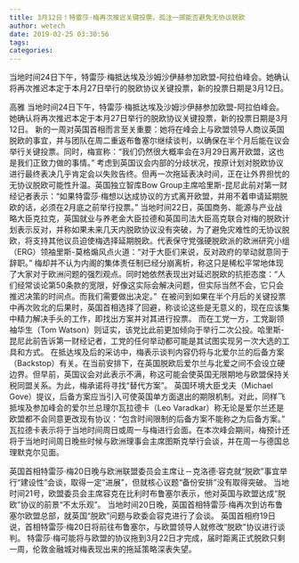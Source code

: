 ```yaml
---
title: 3月12日！特雷莎·梅再次推迟关键投票，孤注一掷能否避免无协议脱欧
author: wetech
date: 2019-02-25 03:30:56
tags: 
categories: 
---
```

当地时间24日下午，特雷莎·梅抵达埃及沙姆沙伊赫参加欧盟-阿拉伯峰会。她确认将再次推迟本定于本月27日举行的脱欧协议关键投票，新的投票日期是3月12日。
<!-- more -->
高雅
当地时间24日下午，特雷莎·梅抵达埃及沙姆沙伊赫参加欧盟-阿拉伯峰会。她确认将再次推迟本定于本月27日举行的脱欧协议关键投票，新的投票日期是3月12日。
新的一周对英国首相而言至关重要：她将在峰会上与欧盟领导人商议英国脱欧的事宜，并与团队在周二重返布鲁塞尔继续谈判，以确保在半个月后能在议会举行关键投票。同时，梅宣称：“我们仍然很大概率会在3月29日离开欧盟，这也是我们正致力做的事情。”
考虑到英国议会内部的分歧状况，按原计划对脱欧协议进行最终表决几乎肯定会以失败告终。但再一次拖延表决时间，正在让外界担忧的无协议脱欧可能性升温。英国独立智库Bow Group主席哈里斯-昆尼此前对第一财经记者表示：“如果特雷莎·梅想以达成协议的方式离开欧盟，并用不着申请延期脱欧的话，必须在2月底之前举行投票。”
当地时间22日，英国商务、能源与产业战略大臣克拉克，英国就业与养老金大臣拉德和英国司法大臣高克联合对梅的脱欧计划表示反对，并称如果未来几天内脱欧协议没有突破，为了避免灾难性的无协议脱欧，将支持其他议员迫使梅选择延期脱欧。代表保守党强硬脱欧派的欧洲研究小组（ERG）领袖里斯-莫格煽风点火道：“对于大臣们来说，反对政府的举动就意同于辞职。”
梅却并不认为内阁的集体责任制已经分崩离析，称这只是稀松平常地体现了大家对于欧洲问题的强烈观点。同时她依然表现出对延迟脱欧的抗拒态度：“人们经常谈论第50条款的宽限，好像这实际会解决问题，但实际当然不会，它只会推迟决策的时间点。而我们需要做出决定。” 
在被问到如果在半个月后的关键投票中再次败北的后果时，英国首相选择了回避，称谈论这些是无意义的，现在应该集中精力解决手头的工作，即找出方案并对其进行投票。
而在工党一方，工党副领袖华生（Tom Watson）则证实，该党比此前更加倾向于举行二次公投。哈里斯-昆尼此前告诉第一财经记者，工党的任何举动都可能是其试图实现另一次大选的工具和方式。
在抵达埃及后的采访中，梅表示谈判内容仍将与北爱尔兰的后备方案（Backstop）有关。在当前安排下，在英国脱欧后爱尔兰与北爱之间不会设立硬边界。但早前，英国议会对此表示不满，称这可能会使英国无限期地与欧盟保持关税同盟关系。为此，梅承诺将寻找“替代方案”。
英国环境大臣戈夫（Michael Gove）提议，后备方案应当引入可使英国单方面退出的期限机制。对此，同样飞抵埃及参加峰会的爱尔兰总理尔瓦拉德卡（Leo Varadkar）称无论是爱尔兰还是欧盟都不会同意更改现有协议：“包含时间限制的后备方案不能称之为后备方案。”
瓦拉德卡表示将于当地时间周日或周一与梅进行会面。在本次峰会期间，梅预计还将于当地时间周日晚些时候与欧洲理事会主席图斯克举行会谈，并在周一与德国总理默克尔见面。
 
 
 
英国首相特雷莎·梅20日晚与欧洲联盟委员会主席让－克洛德·容克就“脱欧”事宜举行“建设性”会谈，取得一定“进展”，但就核心议题“备份安排”没有取得突破。
当地时间21号，欧盟委员会主席容克在比利时布鲁塞尔表示，他对英国与欧盟达成“脱欧”协议的前景“不太乐观”。
当地时间20日晚，英国首相特雷莎·梅再次到访布鲁塞尔欧盟总部，就英国“脱欧”问题与欧委会容克进行了会谈。
英国首相府19日说，首相特雷莎·梅20日将前往布鲁塞尔，与欧盟领导人就修改“脱欧”协议进行谈判。
特雷莎·梅可能将与欧盟的协议拖到3月22日才完成，届时距离正式脱欧只剩一周，伦敦金融城对梅表现出来的拖延策略深表失望。
